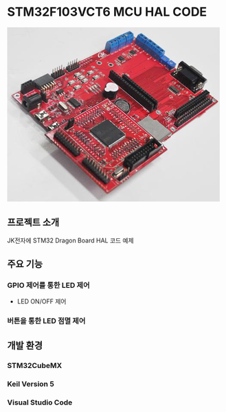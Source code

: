 # STM32F103VCT6 MCU HAL CODE
![Dragon Board](images/board.jpg)

## 프로젝트 소개
JK전자에 STM32 Dragon Board HAL 코드 예제

## 주요 기능
### GPIO 제어를 통한 LED 제어
-  LED ON/OFF 제어
### 버튼을 통한 LED 점멸 제어

## 개발 환경
### STM32CubeMX
### Keil Version 5
### Visual Studio Code




   

